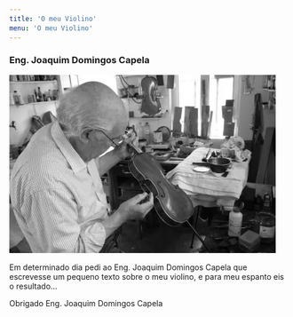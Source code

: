```yaml
---
title: 'O meu Violino'
menu: 'O meu Violino'
---
```


### Eng. Joaquim Domingos Capela  
![Eng. Joaquim Domingos Capela](eng%20capela.webp "No atelier") 
  
Em determinado dia pedi ao Eng. Joaquim Domingos Capela que escrevesse um pequeno texto sobre o meu violino, e para meu espanto eis o resultado...  
  
Obrigado Eng. Joaquim Domingos Capela  
